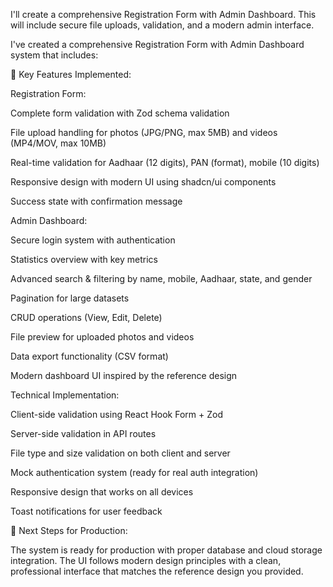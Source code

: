 I'll create a comprehensive Registration Form with Admin Dashboard. This will include secure file uploads, validation, and a modern admin interface.

I've created a comprehensive Registration Form with Admin Dashboard system that includes:

🎯 Key Features Implemented:

Registration Form:

Complete form validation with Zod schema validation

File upload handling for photos (JPG/PNG, max 5MB) and videos (MP4/MOV, max 10MB)

Real-time validation for Aadhaar (12 digits), PAN (format), mobile (10 digits)

Responsive design with modern UI using shadcn/ui components

Success state with confirmation message


Admin Dashboard:

Secure login system with authentication

Statistics overview with key metrics

Advanced search & filtering by name, mobile, Aadhaar, state, and gender

Pagination for large datasets

CRUD operations (View, Edit, Delete)

File preview for uploaded photos and videos

Data export functionality (CSV format)

Modern dashboard UI inspired by the reference design


Technical Implementation:

Client-side validation using React Hook Form + Zod

Server-side validation in API routes

File type and size validation on both client and server

Mock authentication system (ready for real auth integration)

Responsive design that works on all devices

Toast notifications for user feedback


🚀 Next Steps for Production:

The system is ready for production with proper database and cloud storage integration. The UI follows modern design principles with a clean, professional interface that matches the reference design you provided.

